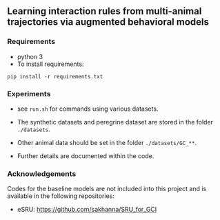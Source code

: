 ## Learning interaction rules from multi-animal trajectories via augmented behavioral models

### Requirements
* python 3
* To install requirements:

```setup
pip install -r requirements.txt
```


### Experiments

* see `run.sh` for commands using various datasets.

* The synthetic datasets and peregrine dataset are stored in the folder `./datasets`.

* Other animal data should be set in the folder `./datasets/GC_**`.

* Further details are documented within the code.

### Acknowledgements

Codes for the baseline models are not included into this project and is available in the following repositories:
- eSRU: https://github.com/sakhanna/SRU_for_GCI
